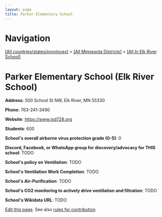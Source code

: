 ```yaml
---
layout: page
title: Parker Elementary School
---
```

# Navigation

[[All countries/states/provinces]](../../..) > [[All Minnesota Districts]](../..) > [[All In Elk River School]](..)

# Parker Elementary School (Elk River School)

**Address**: 500 School St NW, Elk River, MN 55330

**Phone**: 763-241-3490

**Website**: <https://www.isd728.org>

**Students**: 600

**School's overall airborne virus protection grade (0-5)**: 0

**Discord, Facebook, or WhatsApp group for discovery/advocacy for THIS school**: TODO

**School's policy on Ventilation**: TODO

**School's Ventilation Work Completion**: TODO

**School's Air-Purification**: TODO

**School's CO2 monitoring to actively drive ventilation and filtration**: TODO

**School's Wikidata URL**: TODO


[Edit this page](https://github.com/ventilate-schools/MN/edit/main/./Elk_River_School/Parker_Elementary_School.md). See also [rules for contribution](../../../contribution-rules/)